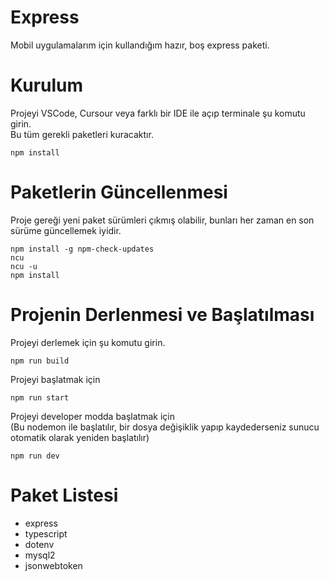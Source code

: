 # Express
Mobil uygulamalarım için kullandığım hazır, boş express paketi.

# Kurulum
Projeyi VSCode, Cursour veya farklı bir IDE ile açıp terminale şu komutu girin.  
Bu tüm gerekli paketleri kuracaktır.
```
npm install
```

# Paketlerin Güncellenmesi
Proje gereği yeni paket sürümleri çıkmış olabilir, bunları her zaman en son sürüme güncellemek iyidir.
```
npm install -g npm-check-updates
ncu
ncu -u
npm install
```

# Projenin Derlenmesi ve Başlatılması
Projeyi derlemek için şu komutu girin.
```
npm run build
```
Projeyi başlatmak için
```
npm run start
```
Projeyi developer modda başlatmak için  
(Bu nodemon ile başlatılır, bir dosya değişiklik yapıp kaydederseniz sunucu otomatik olarak yeniden başlatılır)
```
npm run dev
```

# Paket Listesi
- express
- typescript
- dotenv
- mysql2
- jsonwebtoken
